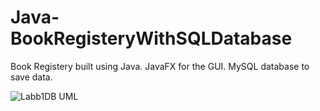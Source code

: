 # Java-BookRegisteryWithSQLDatabase
Book Registery built using Java. JavaFX for the GUI. MySQL database to save data.

![Labb1DB UML](https://user-images.githubusercontent.com/62612527/156082032-a85ae1fc-8977-4fed-9c27-59372f28b696.png)
